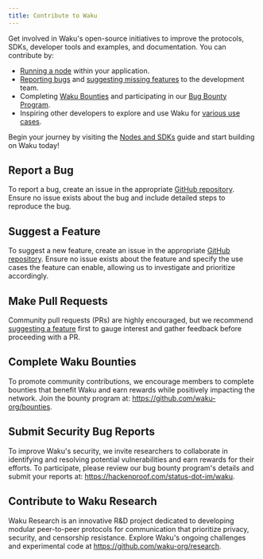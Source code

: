 ```yaml
---
title: Contribute to Waku
---
```


Get involved in Waku's open-source initiatives to improve the protocols, SDKs, developer tools and examples, and documentation. You can contribute by:

- [Running a node](/guides/nodes-and-sdks#run-a-waku-node) within your application.
- [Reporting bugs](#report-a-bug) and [suggesting missing features](#suggest-a-feature) to the development team.
- Completing [Waku Bounties](#complete-waku-bounties) and participating in our [Bug Bounty Program](#submit-security-bug-reports).
- Inspiring other developers to explore and use Waku for [various use cases](/overview/use-cases).

Begin your journey by visiting the [Nodes and SDKs](/guides/nodes-and-sdks) guide and start building on Waku today!

## Report a Bug

To report a bug, create an issue in the appropriate [GitHub repository](https://github.com/waku-org). Ensure no issue exists about the bug and include detailed steps to reproduce the bug.

## Suggest a Feature

To suggest a new feature, create an issue in the appropriate [GitHub repository](https://github.com/waku-org). Ensure no issue exists about the feature and specify the use cases the feature can enable, allowing us to investigate and prioritize accordingly.

## Make Pull Requests

Community pull requests (PRs) are highly encouraged, but we recommend [suggesting a feature](#suggest-a-feature) first to gauge interest and gather feedback before proceeding with a PR.

## Complete Waku Bounties

To promote community contributions, we encourage members to complete bounties that benefit Waku and earn rewards while positively impacting the network. Join the bounty program at: <https://github.com/waku-org/bounties>.


## Submit Security Bug Reports

To improve Waku's security, we invite researchers to collaborate in identifying and resolving potential vulnerabilities and earn rewards for their efforts. To participate, please review our bug bounty program's details and submit your reports at: <https://hackenproof.com/status-dot-im/waku>.

## Contribute to Waku Research

Waku Research is an innovative R&D project dedicated to developing modular peer-to-peer protocols for communication that prioritize privacy, security, and censorship resistance. Explore Waku's ongoing challenges and experimental code at <https://github.com/waku-org/research>.